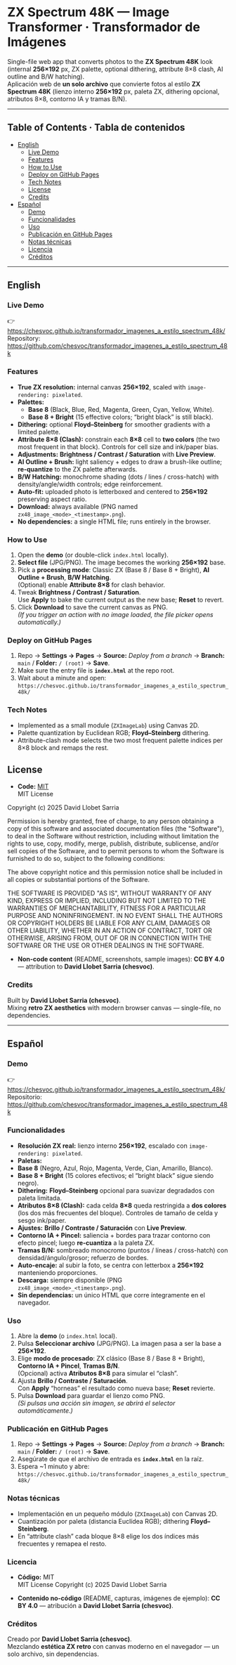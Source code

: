 # ZX Spectrum 48K — Image Transformer · Transformador de Imágenes

Single-file web app that converts photos to the **ZX Spectrum 48K** look (internal **256×192** px, ZX palette, optional dithering, attribute 8×8 clash, AI outline and B/W hatching).  
Aplicación web de **un solo archivo** que convierte fotos al estilo **ZX Spectrum 48K** (lienzo interno **256×192** px, paleta ZX, dithering opcional, atributos 8×8, contorno IA y tramas B/N).

---

## Table of Contents · Tabla de contenidos
- [English](#english)
  - [Live Demo](#live-demo)
  - [Features](#features)
  - [How to Use](#how-to-use)
  - [Deploy on GitHub Pages](#deploy-on-github-pages)
  - [Tech Notes](#tech-notes)
  - [License](#license)
  - [Credits](#credits)
- [Español](#español)
  - [Demo](#demo)
  - [Funcionalidades](#funcionalidades)
  - [Uso](#uso)
  - [Publicación en GitHub Pages](#publicación-en-github-pages)
  - [Notas técnicas](#notas-técnicas)
  - [Licencia](#licencia)
  - [Créditos](#créditos)

---

## English

### Live Demo
👉 https://chesvoc.github.io/transformador_imagenes_a_estilo_spectrum_48k/  
Repository: https://github.com/chesvoc/transformador_imagenes_a_estilo_spectrum_48k

### Features
- **True ZX resolution:** internal canvas **256×192**, scaled with `image-rendering: pixelated`.
- **Palettes:**
  - **Base 8** (Black, Blue, Red, Magenta, Green, Cyan, Yellow, White).
  - **Base 8 + Bright** (15 effective colors; “bright black” is still black).
- **Dithering:** optional **Floyd–Steinberg** for smoother gradients with a limited palette.
- **Attribute 8×8 (Clash):** constrain each **8×8** cell to **two colors** (the two most frequent in that block). Controls for cell size and ink/paper bias.
- **Adjustments:** **Brightness / Contrast / Saturation** with **Live Preview**.
- **AI Outline + Brush:** light saliency + edges to draw a brush-like outline; **re-quantize** to the ZX palette afterwards.
- **B/W Hatching:** monochrome shading (dots / lines / cross-hatch) with density/angle/width controls; edge reinforcement.
- **Auto-fit:** uploaded photo is letterboxed and centered to **256×192** preserving aspect ratio.
- **Download:** always available (PNG named `zx48_image_<mode>_<timestamp>.png`).
- **No dependencies:** a single HTML file; runs entirely in the browser.

### How to Use
1. Open the **demo** (or double-click `index.html` locally).
2. **Select file** (JPG/PNG). The image becomes the working **256×192** base.
3. Pick a **processing mode**: Classic ZX (Base 8 / Base 8 + Bright), **AI Outline + Brush**, **B/W Hatching**.  
   (Optional) enable **Attribute 8×8** for clash behavior.
4. Tweak **Brightness / Contrast / Saturation**.  
   Use **Apply** to bake the current output as the new base; **Reset** to revert.
5. Click **Download** to save the current canvas as PNG.  
   *(If you trigger an action with no image loaded, the file picker opens automatically.)*

### Deploy on GitHub Pages
1. Repo → **Settings → Pages** → **Source:** *Deploy from a branch* → **Branch:** `main` / **Folder:** `/ (root)` → **Save**.
2. Make sure the entry file is **`index.html`** at the repo root.
3. Wait about a minute and open:  
   `https://chesvoc.github.io/transformador_imagenes_a_estilo_spectrum_48k/`

### Tech Notes
- Implemented as a small module (`ZXImageLab`) using Canvas 2D.
- Palette quantization by Euclidean RGB; **Floyd–Steinberg** dithering.
- Attribute-clash mode selects the two most frequent palette indices per 8×8 block and remaps the rest.

## License

- **Code:** [MIT](./LICENSE)  
MIT License

Copyright (c) 2025 David Llobet Sarria

Permission is hereby granted, free of charge, to any person obtaining a copy
of this software and associated documentation files (the "Software"), to deal
in the Software without restriction, including without limitation the rights
to use, copy, modify, merge, publish, distribute, sublicense, and/or sell
copies of the Software, and to permit persons to whom the Software is
furnished to do so, subject to the following conditions:

The above copyright notice and this permission notice shall be included in all
copies or substantial portions of the Software.

THE SOFTWARE IS PROVIDED "AS IS", WITHOUT WARRANTY OF ANY KIND, EXPRESS OR
IMPLIED, INCLUDING BUT NOT LIMITED TO THE WARRANTIES OF MERCHANTABILITY,
FITNESS FOR A PARTICULAR PURPOSE AND NONINFRINGEMENT. IN NO EVENT SHALL THE
AUTHORS OR COPYRIGHT HOLDERS BE LIABLE FOR ANY CLAIM, DAMAGES OR OTHER
LIABILITY, WHETHER IN AN ACTION OF CONTRACT, TORT OR OTHERWISE, ARISING FROM,
OUT OF OR IN CONNECTION WITH THE SOFTWARE OR THE USE OR OTHER DEALINGS IN THE
SOFTWARE.

- **Non-code content** (README, screenshots, sample images): **CC BY 4.0** — attribution to **David Llobet Sarria (chesvoc)**.

### Credits
Built by **David Llobet Sarria (chesvoc)**.  
Mixing **retro ZX aesthetics** with modern browser canvas — single-file, no dependencies.

---

## Español

### Demo
👉 https://chesvoc.github.io/transformador_imagenes_a_estilo_spectrum_48k/  
Repositorio: https://github.com/chesvoc/transformador_imagenes_a_estilo_spectrum_48k

### Funcionalidades
- **Resolución ZX real:** lienzo interno **256×192**, escalado con `image-rendering: pixelated`.
- **Paletas:**
- **Base 8** (Negro, Azul, Rojo, Magenta, Verde, Cian, Amarillo, Blanco).
- **Base 8 + Bright** (15 colores efectivos; el “bright black” sigue siendo negro).
- **Dithering:** **Floyd–Steinberg** opcional para suavizar degradados con paleta limitada.
- **Atributos 8×8 (Clash):** cada celda **8×8** queda restringida a **dos colores** (los dos más frecuentes del bloque). Controles de tamaño de celda y sesgo ink/paper.
- **Ajustes:** **Brillo / Contraste / Saturación** con **Live Preview**.
- **Contorno IA + Pincel:** saliencia + bordes para trazar contorno con efecto pincel; luego **re-cuantiza** a la paleta ZX.
- **Tramas B/N:** sombreado monocromo (puntos / líneas / cross-hatch) con densidad/ángulo/grosor; refuerzo de bordes.
- **Auto-encaje:** al subir la foto, se centra con letterbox a **256×192** manteniendo proporciones.
- **Descarga:** siempre disponible (PNG `zx48_image_<mode>_<timestamp>.png`).
- **Sin dependencias:** un único HTML que corre íntegramente en el navegador.

### Uso
1. Abre la **demo** (o `index.html` local).  
2. Pulsa **Seleccionar archivo** (JPG/PNG). La imagen pasa a ser la base a **256×192**.
3. Elige **modo de procesado**: ZX clásico (Base 8 / Base 8 + Bright), **Contorno IA + Pincel**, **Tramas B/N**.  
 (Opcional) activa **Atributos 8×8** para simular el “clash”.
4. Ajusta **Brillo / Contraste / Saturación**.  
 Con **Apply** “horneas” el resultado como nueva base; **Reset** revierte.
5. Pulsa **Download** para guardar el lienzo como PNG.  
 *(Si pulsas una acción sin imagen, se abrirá el selector automáticamente.)*

### Publicación en GitHub Pages
1. Repo → **Settings → Pages** → **Source:** *Deploy from a branch* → **Branch:** `main` / **Folder:** `/ (root)` → **Save**.
2. Asegúrate de que el archivo de entrada es **`index.html`** en la raíz.
3. Espera ~1 minuto y abre:  
 `https://chesvoc.github.io/transformador_imagenes_a_estilo_spectrum_48k/`

### Notas técnicas
- Implementación en un pequeño módulo (`ZXImageLab`) con Canvas 2D.
- Cuantización por paleta (distancia Euclídea RGB); dithering **Floyd–Steinberg**.
- En “attribute clash” cada bloque 8×8 elige los dos índices más frecuentes y remapea el resto.

### Licencia
- **Código:** MIT  
MIT License
Copyright (c) 2025 David Llobet Sarria

- **Contenido no-código** (README, capturas, imágenes de ejemplo): **CC BY 4.0** — atribución a **David Llobet Sarria (chesvoc)**.

### Créditos
Creado por **David Llobet Sarria (chesvoc)**.  
Mezclando **estética ZX retro** con canvas moderno en el navegador — un solo archivo, sin dependencias.

